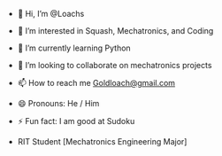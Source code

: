 - 👋 Hi, I’m @Loachs
- 👀 I’m interested in Squash, Mechatronics, and Coding
- 🌱 I’m currently learning Python
- 💞️ I’m looking to collaborate on mechatronics projects
- 📫 How to reach me Goldloach@gmail.com
- 😄 Pronouns: He / Him
- ⚡ Fun fact: I am good at Sudoku

- RIT Student [Mechatronics Engineering Major]
